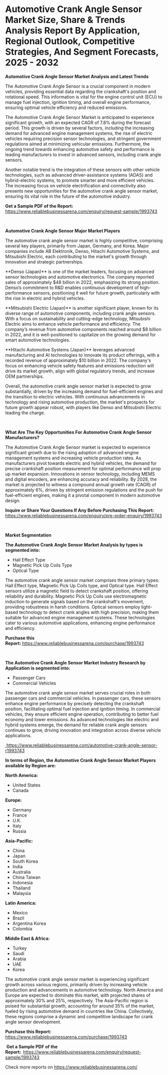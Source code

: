 <p><h1>Automotive Crank Angle Sensor Market Size, Share & Trends Analysis Report By Application, Regional Outlook, Competitive Strategies, And Segment Forecasts, 2025 - 2032</h1></p><p><strong>Automotive Crank Angle Sensor Market Analysis and Latest Trends</strong></p>
<p><p>The Automotive Crank Angle Sensor is a crucial component in modern vehicles, providing essential data regarding the crankshaft's position and rotational speed. This information is vital for the engine control unit (ECU) to manage fuel injection, ignition timing, and overall engine performance, ensuring optimal vehicle efficiency and reduced emissions.</p><p>The Automotive Crank Angle Sensor Market is anticipated to experience significant growth, with an expected CAGR of 7.8% during the forecast period. This growth is driven by several factors, including the increasing demand for advanced engine management systems, the rise of electric vehicles requiring precision sensor technologies, and stringent government regulations aimed at minimizing vehicular emissions. Furthermore, the ongoing trend towards enhancing automotive safety and performance is leading manufacturers to invest in advanced sensors, including crank angle sensors.</p><p>Another notable trend is the integration of these sensors with other vehicle technologies, such as advanced driver-assistance systems (ADAS) and hybrid-electric systems, to promote smarter and more efficient vehicles. The increasing focus on vehicle electrification and connectivity also presents new opportunities for the automotive crank angle sensor market, ensuring its vital role in the future of the automotive industry.</p></p>
<p><strong>Get a Sample PDF of the Report:&nbsp;</strong> <a href="https://www.reliablebusinessarena.com/enquiry/request-sample/1993743?utm_campaign=1905&utm_medium=2&utm_source=Github&utm_content=ia&utm_term=15012025&utm_id=automotive-crank-angle-sensor">https://www.reliablebusinessarena.com/enquiry/request-sample/1993743</a></p>
<p>&nbsp;</p>
<p><strong>Automotive Crank Angle Sensor Major Market Players</strong></p>
<p><p>The automotive crank angle sensor market is highly competitive, comprising several key players, primarily from Japan, Germany, and Korea. Major companies include AB Elektronik, Denso, Hitachi Automotive Systems, and Mitsubishi Electric, each contributing to the market's growth through innovation and strategic partnerships.</p><p>**Denso (Japan)** is one of the market leaders, focusing on advanced sensor technologies and automotive electronics. The company reported sales of approximately $48 billion in 2022, emphasizing its strong position. Denso’s commitment to R&D enables continuous development of high-performance sensors, positioning it well for future growth, particularly with the rise in electric and hybrid vehicles.</p><p>**Mitsubishi Electric (Japan)** is another significant player, known for its diverse range of automotive components, including crank angle sensors. With a focus on sustainability and cutting-edge technology, Mitsubishi Electric aims to enhance vehicle performance and efficiency. The company’s revenue from automotive components reached around $8 billion in 2022, and it is well-positioned to capitalize on the growing demand for smart automotive technologies.</p><p>**Hitachi Automotive Systems (Japan)** leverages advanced manufacturing and AI technologies to innovate its product offerings, with a recorded revenue of approximately $10 billion in 2022. The company's focus on enhancing vehicle safety features and emissions reduction will drive its market growth, align with global regulatory trends, and increase OEM partnerships.</p><p>Overall, the automotive crank angle sensor market is expected to grow substantially, driven by the increasing demand for fuel-efficient engines and the transition to electric vehicles. With continuous advancements in technology and rising automotive production, the market's prospects for future growth appear robust, with players like Denso and Mitsubishi Electric leading the charge.</p></p>
<p>&nbsp;</p>
<p><strong>What Are The Key Opportunities For Automotive Crank Angle Sensor Manufacturers?</strong></p>
<p><p>The Automotive Crank Angle Sensor market is expected to experience significant growth due to the rising adoption of advanced engine management systems and increasing vehicle production rates. As manufacturers pivot towards electric and hybrid vehicles, the demand for precise crankshaft position measurement for optimal performance will prop up market expansion. Innovations in sensor technology, including MEMS and digital encoders, are enhancing accuracy and reliability. By 2028, the market is projected to witness a compound annual growth rate (CAGR) of approximately 6%, driven by stringent emission regulations and the push for fuel-efficient engines, making it a pivotal component in modern automotive design.</p></p>
<p><strong>Inquire or Share Your Questions If Any Before Purchasing This Report:</strong> <a href="https://www.reliablebusinessarena.com/enquiry/pre-order-enquiry/1993743?utm_campaign=1905&utm_medium=2&utm_source=Github&utm_content=ia&utm_term=15012025&utm_id=automotive-crank-angle-sensor">https://www.reliablebusinessarena.com/enquiry/pre-order-enquiry/1993743</a></p>
<p>&nbsp;</p>
<p><strong>Market Segmentation</strong></p>
<p><strong>The Automotive Crank Angle Sensor Market Analysis by types is segmented into:</strong></p>
<p><ul><li>Hall Effect Type</li><li>Magnetic Pick Up Coils Type</li><li>Optical Type</li></ul></p>
<p><p>The automotive crank angle sensor market comprises three primary types: Hall Effect type, Magnetic Pick Up Coils type, and Optical type. Hall Effect sensors utilize a magnetic field to detect crankshaft position, offering reliability and durability. Magnetic Pick Up Coils use electromagnetic induction to generate signals based on the crankshaft's movement, providing robustness in harsh conditions. Optical sensors employ light-based technology to detect crank angles with high precision, making them suitable for advanced engine management systems. These technologies cater to various automotive applications, enhancing engine performance and efficiency.</p></p>
<p><strong>Purchase this Report:&nbsp;</strong><a href="https://www.reliablebusinessarena.com/purchase/1993743?utm_campaign=1905&utm_medium=2&utm_source=Github&utm_content=ia&utm_term=15012025&utm_id=automotive-crank-angle-sensor">https://www.reliablebusinessarena.com/purchase/1993743</a></p>
<p>&nbsp;</p>
<p><strong>The Automotive Crank Angle Sensor Market Industry Research by Application is segmented into:</strong></p>
<p><ul><li>Passenger Cars</li><li>Commercial Vehicles</li></ul></p>
<p><p>The automotive crank angle sensor market serves crucial roles in both passenger cars and commercial vehicles. In passenger cars, these sensors enhance engine performance by precisely detecting the crankshaft position, facilitating optimal fuel injection and ignition timing. In commercial vehicles, they ensure efficient engine operation, contributing to better fuel economy and lower emissions. As advanced technologies like electric and hybrid systems emerge, the demand for reliable crank angle sensors continues to grow, driving innovation and integration across diverse vehicle applications.</p></p>
<p><a href="https://www.reliablebusinessarena.com/automotive-crank-angle-sensor-r1993743?utm_campaign=1905&utm_medium=2&utm_source=Github&utm_content=ia&utm_term=15012025&utm_id=automotive-crank-angle-sensor">&nbsp;https://www.reliablebusinessarena.com/automotive-crank-angle-sensor-r1993743</a></p>
<p><strong>In terms of Region, the Automotive Crank Angle Sensor Market Players available by Region are:</strong></p>
<p>
    <p> <strong> North America: </strong>
        <ul>
            <li>United States</li>
            <li>Canada</li>
        </ul>
        </p> 
    <p> <strong> Europe: </strong>
        <ul>
            <li>Germany</li>
            <li>France</li>
            <li>U.K.</li>
            <li>Italy</li>
            <li>Russia</li>
        </ul>
        </p> 
    <p> <strong> Asia-Pacific: </strong>
        <ul>
            <li>China</li>
            <li>Japan</li>
            <li>South Korea</li>
            <li>India</li>
            <li>Australia</li>
            <li>China Taiwan</li>
            <li>Indonesia</li>
            <li>Thailand</li>
            <li>Malaysia</li>
        </ul>
        </p> 
    <p> <strong> Latin America: </strong>
        <ul>
            <li>Mexico</li>
            <li>Brazil</li>
            <li>Argentina Korea</li>
            <li>Colombia</li>
        </ul>
        </p> 
    <p> <strong> Middle East & Africa: </strong>
        <ul>
            <li>Turkey</li>
            <li>Saudi</li>
            <li>Arabia</li>
            <li>UAE</li>
            <li>Korea</li>
        </ul>
    </p>
    </p>
<p><p>The automotive crank angle sensor market is experiencing significant growth across various regions, primarily driven by increasing vehicle production and advancements in automotive technology. North America and Europe are expected to dominate this market, with projected shares of approximately 30% and 25%, respectively. The Asia-Pacific region is poised for substantial growth, accounting for around 35% of the market, fueled by rising automotive demand in countries like China. Collectively, these regions comprise a dynamic and competitive landscape for crank angle sensor development.</p></p>
<p><strong>Purchase this Report: </strong><a href="https://www.reliablebusinessarena.com/purchase/1993743?utm_campaign=1905&utm_medium=2&utm_source=Github&utm_content=ia&utm_term=15012025&utm_id=automotive-crank-angle-sensor">https://www.reliablebusinessarena.com/purchase/1993743</a></p>
<p>&nbsp;<strong>Get a Sample PDF of the Report:&nbsp;&nbsp;</strong><a href="https://www.reliablebusinessarena.com/enquiry/request-sample/1993743?utm_campaign=1905&utm_medium=2&utm_source=Github&utm_content=ia&utm_term=15012025&utm_id=automotive-crank-angle-sensor">https://www.reliablebusinessarena.com/enquiry/request-sample/1993743</a></p>
<p><strong></strong></p>
<p>Check more reports on <a href="https://www.reliablebusinessarena.com/?utm_campaign=1905&utm_medium=2&utm_source=Github&utm_content=ia&utm_term=15012025&utm_id=automotive-crank-angle-sensor">https://www.reliablebusinessarena.com/</a></p>